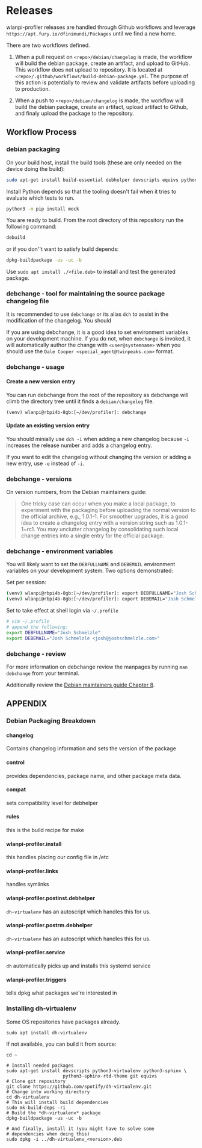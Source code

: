 # Releases

wlanpi-profiler releases are handled through Github workflows and leverage `https://apt.fury.io/dfinimundi/Packages` until we find a new home.

There are two workflows defined.

1. When a pull request on `<repo>/debian/changelog` is made, the workflow will build the debian package, create an artifact, and upload to GitHub. This workflow does not upload to repository. It is located at `<repo>/.github/workflows/build-debian-package.yml`. The purpose of this action is potentially to review and validate artifacts before uploading to production.

2. When a push to `<repo>/debian/changelog` is made, the workflow will build the debian package, create an artifact, upload artifact to Github, and finaly upload the package to the repository.

## Workflow Process

### debian packaging

On your build host, install the build tools (these are only needed on the device doing the build):

```bash
sudo apt-get install build-essential debhelper devscripts equivs python3-pip python3-all python3-dev python3-setuptools dh-virtualenv dh-python
```

Install Python depends so that the tooling doesn't fail when it tries to evaluate which tests to run.

```bash
python3 -m pip install mock
```

You are ready to build. From the root directory of this repository run the following command:

```bash
debuild
```

or if you don''t want to satisfy build depends:

```bash
dpkg-buildpackage -us -uc -b
```

Use `sudo apt install ./<file.deb>` to install and test the generated package.

### debchange - tool for maintaining the source package changelog file

It is recommended to use `debchange` or its alias `dch` to assist in the modification of the changelog. You should 

If you are using debchange, it is a good idea to set environment variables on your development machine. If you do not, when `debchange` is invoked, it will automatically author the change with `<user@systemname>` when you should use the `Dale Cooper <special_agent@twinpeaks.com>` format. 

### debchange - usage

#### Create a new version entry

You can run debchange from the root of the repository as debchange will climb the directory tree until it finds a `debian/changelog` file.

```
(venv) wlanpi@rbpi4b-8gb:[~/dev/profiler]: debchange
```

#### Update an existing version entry

You should minially use `dch -i` when adding a new changelog because `-i` increases the release number and adds a changelog entry.

If you want to edit the changelog without changing the version or adding a new entry, use `-e` instead of `-i`.

### debchange - versions

On version numbers, from the Debian maintainers guide:

> One tricky case can occur when you make a local package, to experiment with the packaging before uploading the normal version to the official archive, e.g., 1.0.1-1. For smoother upgrades, it is a good idea to create a changelog entry with a version string such as 1.0.1-1~rc1. You may unclutter changelog by consolidating such local change entries into a single entry for the official package.

### debchange - environment variables

You will likely want to set the `DEBFULLNAME` and `DEBEMAIL` environment variables on your development system. Two options demonstrated:

Set per session:

```bash
(venv) wlanpi@rbpi4b-8gb:[~/dev/profiler]: export DEBFULLNAME="Josh Schmelzle"
(venv) wlanpi@rbpi4b-8gb:[~/dev/profiler]: export DEBEMAIL="Josh Schmelzle <josh@joshschmelzle.com>"
```

Set to take effect at shell login via `~/.profile`


```bash
# vim ~/.profile
# append the following:
export DEBFULLNAME="Josh Schmelzle"
export DEBEMAIL="Josh Schmelzle <josh@joshschmelzle.com>"
```

### debchange - review

For more information on debchange review the manpages by running `man debchange` from your terminal.

Additionally review the [Debian maintainers guide Chapter 8](https://www.debian.org/doc/manuals/maint-guide/update.en.html).


## APPENDIX

### Debian Packaging Breakdown

#### changelog

Contains changelog information and sets the version of the package

#### control

provides dependencies, package name, and other package meta data.

#### compat

sets compatibility level for debhelper

#### rules

this is the build recipe for make

#### wlanpi-profiler.install

this handles placing our config file in /etc

#### wlanpi-profiler.links

handles symlinks

#### wlanpi-profiler.postinst.debhelper

`dh-virtualenv` has an autoscript which handles this for us.

#### wlanpi-profiler.postrm.debhelper

`dh-virtualenv` has an autoscript which handles this for us.
#### wlanpi-profiler.service

`dh` automatically picks up and installs this systemd service

#### wlanpi-profiler.triggers

tells dpkg what packages we're interested in

### Installing dh-virtualenv

Some OS repositories have packages already. 

```
sudo apt install dh-virtualenv
```

If not available, you can build it from source:

```
cd ~

# Install needed packages
sudo apt-get install devscripts python3-virtualenv python3-sphinx \
                     python3-sphinx-rtd-theme git equivs
# Clone git repository
git clone https://github.com/spotify/dh-virtualenv.git
# Change into working directory
cd dh-virtualenv
# This will install build dependencies
sudo mk-build-deps -ri
# Build the *dh-virtualenv* package
dpkg-buildpackage -us -uc -b

# And finally, install it (you might have to solve some
# dependencies when doing this)
sudo dpkg -i ../dh-virtualenv_<version>.deb
```